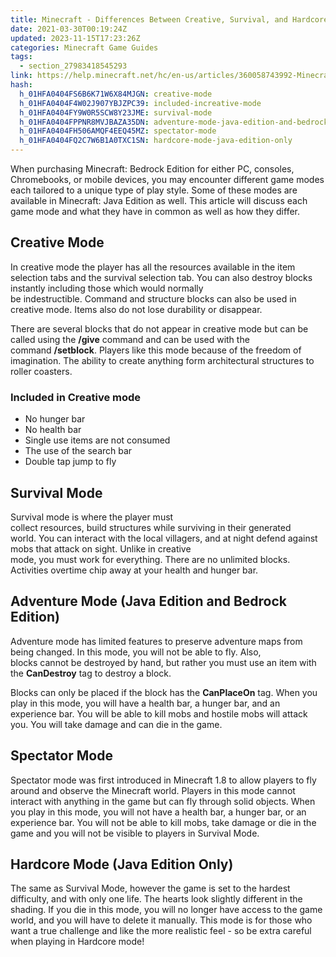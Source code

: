 ```yaml
---
title: Minecraft - Differences Between Creative, Survival, and Hardcore Game Modes
date: 2021-03-30T00:19:24Z
updated: 2023-11-15T17:23:26Z
categories: Minecraft Game Guides
tags:
  - section_27983418545293
link: https://help.minecraft.net/hc/en-us/articles/360058743992-Minecraft-Differences-Between-Creative-Survival-and-Hardcore-Game-Modes
hash:
  h_01HFA0404FS6B6K71W6X84MJGN: creative-mode
  h_01HFA0404F4W02J907YBJZPC39: included-increative-mode
  h_01HFA0404FY9W0R5SCW8Y23JME: survival-mode
  h_01HFA0404FPPNR8MVJBAZA35DN: adventure-mode-java-edition-and-bedrock-edition
  h_01HFA0404FH506AMQF4EEQ45MZ: spectator-mode
  h_01HFA0404FQ2C7W6B1A0TXC1SN: hardcore-mode-java-edition-only
---
```


When purchasing Minecraft: Bedrock Edition for either PC, consoles, Chromebooks, or mobile devices, you may encounter different game modes each tailored to a unique type of play style. Some of these modes are available in Minecraft: Java Edition as well. This article will discuss each game mode and what they have in common as well as how they differ. 

## Creative Mode 

In creative mode the player has all the resources available in the item selection tabs and the survival selection tab. You can also destroy blocks instantly including those which would normally be indestructible. Command and structure blocks can also be used in creative mode. Items also do not lose durability or disappear.

There are several blocks that do not appear in creative mode but can be called using the **/give** command and can be used with the command **/setblock**. Players like this mode because of the freedom of imagination. The ability to create anything form architectural structures to roller coasters. 

### Included in Creative mode 

- No hunger bar 
- No health bar 
- Single use items are not consumed 
- The use of the search bar 
- Double tap jump to fly 

## Survival Mode 

Survival mode is where the player must collect resources, build structures while surviving in their generated world. You can interact with the local villagers, and at night defend against mobs that attack on sight. Unlike in creative mode, you must work for everything. There are no unlimited blocks. Activities overtime chip away at your health and hunger bar.  

## Adventure Mode (Java Edition and Bedrock Edition) 

Adventure mode has limited features to preserve adventure maps from being changed. In this mode, you will not be able to fly. Also, blocks cannot be destroyed by hand, but rather you must use an item with the **CanDestroy** tag to destroy a block.

Blocks can only be placed if the block has the **CanPlaceOn** tag. When you play in this mode, you will have a health bar, a hunger bar, and an experience bar. You will be able to kill mobs and hostile mobs will attack you. You will take damage and can die in the game. 

## Spectator Mode 

Spectator mode was first introduced in Minecraft 1.8 to allow players to fly around and observe the Minecraft world. Players in this mode cannot interact with anything in the game but can fly through solid objects. When you play in this mode, you will not have a health bar, a hunger bar, or an experience bar. You will not be able to kill mobs, take damage or die in the game and you will not be visible to players in Survival Mode.

## Hardcore Mode (Java Edition Only) 

The same as Survival Mode, however the game is set to the hardest difficulty, and with only one life. The hearts look slightly different in the shading. If you die in this mode, you will no longer have access to the game world, and you will have to delete it manually. This mode is for those who want a true challenge and like the more realistic feel - so be extra careful when playing in Hardcore mode!
